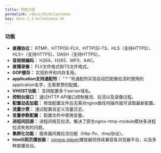 ```yaml
---
title: 项目介绍
permalink: /docs/zh/milestones
key: docs-1.2-milestones-zh
---
```


### 功能

- **直播协议：** RTMP、HTTP(S)-FLV、HTTP(S)-TS、HLS（支持HTTPS）、HLS+（支持HTTPS）、DASH（支持HTTPS）。
- **音视频编码：** H264、H265、MP3、AAC。
- **直播录像：** FLV文件格式和TS文件格式。
- **GOP缓存：** 实现秒开和内存复用。
- **application支持通配符：** “ * ”号通配符实现自动匹配推拉流时使用的application名字，无需累赘的配置。
- **VHOST功能：** 支持配置多个server域名。
- **控制台接口：** 通过HTTP API接口控制推流、拉流以及录像过程。
- **配置动态加载：** 修改配置文件后无需对nginx做任何操作就可读取最新配置。
- **流量计费：** 通过配置自定义流量日志。
- **变量参数配置：** 配置文件中使用变量。
- **进程间回源：** 进程间相互拉流，解决了原生nginx-rtmp-module模块多进程拉流失败的问题。
- **集群化功能：** 服务器间推拉流功能（http-flv、rtmp协议）。
- **html5网页播放器：** [pingos-player](https://github.com/pingostack/pingos-player)播放器将持续兼容各浏览器平台，以及多种直播协议。
